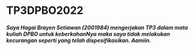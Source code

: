# TP3DPBO2022

##### Saya Hagai Brayen Setiawan (2001984) mengerjakan TP3 dalam mata kuliah DPBO untuk keberkahanNya maka saya tidak melakukan kecurangan seperti yang telah dispesifikasikan. Aamiin.
